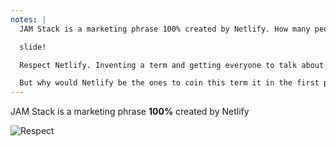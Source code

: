 ```yaml
---
notes: |
  JAM Stack is a marketing phrase 100% created by Netlify. How many people here knew that? And you know what, that doesn't even make me mad at all, all I can think is

  slide!

  Respect Netlify. Inventing a term and getting everyone to talk about it as much as JAM Stack is not easy and they have done a fantastic job

  But why would Netlify be the ones to coin this term it in the first place? It's back to that bit in the definition I read out: "serving sites directly from a CDN"
---
```


JAM Stack is a marketing phrase **100%** created by Netlify

![Respect](/images/respect.gif)

<!-- .element class="fragment" -->
